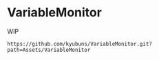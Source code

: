 # VariableMonitor

WIP

`https://github.com/kyubuns/VariableMonitor.git?path=Assets/VariableMonitor`
